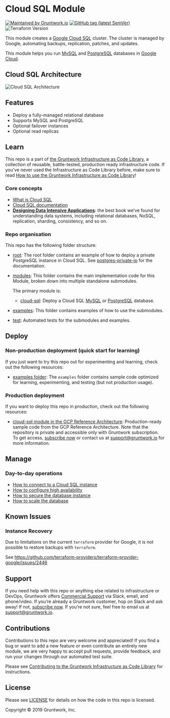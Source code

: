 # Cloud SQL Module

[![Maintained by Gruntwork.io](https://img.shields.io/badge/maintained%20by-gruntwork.io-%235849a6.svg)](https://gruntwork.io/?ref=repo_google_cloudsql)
[![GitHub tag (latest SemVer)](https://img.shields.io/github/tag/gruntwork-io/terraform-google-sql.svg?label=latest)](http://github.com/gruntwork-io/terraform-google-sql/releases/latest)
![Terraform Version](https://img.shields.io/badge/tf-%3E%3D1.0.x-blue.svg)


<!-- NOTE: We use absolute linking here instead of relative linking, because the terraform registry does not support
           relative linking correctly.
-->

This module creates a [Google Cloud SQL](https://cloud.google.com/sql/) cluster. 
The cluster is managed by Google, automating backups, replication, patches, and updates. 

This module helps you run [MySQL](https://cloud.google.com/sql/docs/mysql/) and [PostgreSQL](https://cloud.google.com/sql/docs/postgres/) databases in [Google Cloud](https://cloud.google.com/).

## Cloud SQL Architecture

![Cloud SQL Architecture](https://github.com/gruntwork-io/terraform-google-sql/blob/master/_docs/cloud-sql.png "Cloud SQL Architecture")

## Features

- Deploy a fully-managed relational database
- Supports MySQL and PostgreSQL
- Optional failover instances
- Optional read replicas

## Learn

This repo is a part of [the Gruntwork Infrastructure as Code Library](https://gruntwork.io/infrastructure-as-code-library/), a collection of reusable, battle-tested, production ready infrastructure code. If you’ve never used the Infrastructure as Code Library before, make sure to read [How to use the Gruntwork Infrastructure as Code Library](https://gruntwork.io/guides/foundations/how-to-use-gruntwork-infrastructure-as-code-library/)!

### Core concepts

- [What is Cloud SQL](https://github.com/gruntwork-io/terraform-google-sql/blob/master/modules/cloud-sql/core-concepts.md#what-is-cloud-sql)
- [Cloud SQL documentation](https://cloud.google.com/sql/docs/)
- **[Designing Data Intensive Applications](https://dataintensive.net/)**: the best book we’ve found for understanding data systems, including relational databases, NoSQL, replication, sharding, consistency, and so on.

### Repo organisation

This repo has the following folder structure:

- [root](https://github.com/gruntwork-io/terraform-google-sql/tree/master): The root folder contains an example of how
  to deploy a private PostgreSQL instance in Cloud SQL. See [postgres-private-ip](https://github.com/gruntwork-io/terraform-google-sql/blob/master/examples/postgres-private-ip)
  for the documentation.

- [modules](https://github.com/gruntwork-io/terraform-google-sql/tree/master/modules): This folder contains the
  main implementation code for this Module, broken down into multiple standalone submodules.

  The primary module is:

  - [cloud-sql](https://github.com/gruntwork-io/terraform-google-sql/tree/master/modules/cloud-sql): Deploy a Cloud SQL [MySQL](https://cloud.google.com/sql/docs/mysql/) or [PostgreSQL](https://cloud.google.com/sql/docs/postgres/) database.
  
- [examples](https://github.com/gruntwork-io/terraform-google-sql/tree/master/examples): This folder contains
  examples of how to use the submodules.

- [test](https://github.com/gruntwork-io/terraform-google-sql/tree/master/test): Automated tests for the submodules
  and examples.

## Deploy

### Non-production deployment (quick start for learning)

If you just want to try this repo out for experimenting and learning, check out the following resources:

- [examples folder](https://github.com/gruntwork-io/terraform-google-sql/blob/master/examples): The `examples` folder contains sample code optimized for learning, experimenting, and testing (but not production usage).

### Production deployment

If you want to deploy this repo in production, check out the following resources:

- [cloud-sql module in the GCP Reference Architecture](https://github.com/gruntwork-io/infrastructure-modules-google/tree/master/data-stores/cloud-sql): 
Production-ready sample code from the GCP Reference Architecture. Note that the repository is private and accessible only with 
Gruntwork subscription. To get access, [subscribe now](https://www.gruntwork.io/pricing/) or contact us at [support@gruntwork.io](mailto:support@gruntwork.io) for more information.

## Manage

### Day-to-day operations

- [How to connect to a Cloud SQL instance](https://github.com/gruntwork-io/terraform-google-sql/tree/master/modules/cloud-sql/core-concepts.md#how-do-you-connect-to-the-database)
- [How to configure high availability](https://github.com/gruntwork-io/terraform-google-sql/tree/master/modules/cloud-sql/core-concepts.md#how-do-you-configure-high-availability)
- [How to secure the database instance](https://github.com/gruntwork-io/terraform-google-sql/tree/master/modules/cloud-sql/core-concepts.md#how-do-you-secure-the-database)
- [How to scale the database](https://github.com/gruntwork-io/terraform-google-sql/tree/master/modules/cloud-sql/core-concepts.md#how-do-you-secure-the-database)

## Known Issues

### Instance Recovery

Due to limitations on the current `terraform` provider for Google, it is not possible to restore backups with `terraform`. 

See https://github.com/terraform-providers/terraform-provider-google/issues/2446

## Support

If you need help with this repo or anything else related to infrastructure or DevOps, Gruntwork offers [Commercial Support](https://gruntwork.io/support/) via Slack, email, and phone/video. If you’re already a Gruntwork customer, hop on Slack and ask away! If not, [subscribe now](https://www.gruntwork.io/pricing/). If you’re not sure, feel free to email us at [support@gruntwork.io](mailto:support@gruntwork.io).

## Contributions

Contributions to this repo are very welcome and appreciated! If you find a bug or want to add a new feature or even contribute an entirely new module, we are very happy to accept pull requests, provide feedback, and run your changes through our automated test suite.

Please see [Contributing to the Gruntwork Infrastructure as Code Library](https://gruntwork.io/guides/foundations/how-to-use-gruntwork-infrastructure-as-code-library/#contributing-to-the-gruntwork-infrastructure-as-code-library) for instructions.

## License

Please see [LICENSE](https://github.com/gruntwork-io/terraform-google-sql/blob/master/LICENSE.txt) for details on how the code in this repo is licensed.

Copyright &copy; 2019 Gruntwork, Inc.
